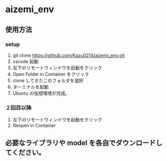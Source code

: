 # aizemi_env

## 使用方法

### setup

1. git clone https://github.com/Kazu0214/aizemi_env.git
2. vscode 起動
3. 左下のリモートウィンドウを起動をクリック
4. Open Folder in Container をクリック
5. clone してきたこのフォルダを選択
6. ターミナルを起動
7. Ubuntu の仮想環境が完成。

### ２回目以降

1. 左下のリモートウィンドウを起動をクリック
2. Reopen in Container

## 必要なライブラリや model を各自でダウンロードしてください。
